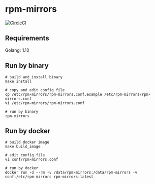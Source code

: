 # rpm-mirrors

[![CircleCI](https://circleci.com/gh/wujie1993/rpm-mirrors.svg?style=svg)](https://circleci.com/gh/wujie1993/rpm-mirrors)

## Requirements

Golang: 1.10

## Run by binary

```
# build and install binary
make install

# copy and edit config file
cp /etc/rpm-mirrors/rpm-mirrors.conf.example /etc/rpm-mirrors/rpm-mirrors.conf
vi /etc/rpm-mirrors/rpm-mirrors.conf

# run by binary
rpm-mirrors
```

## Run by docker

```
# build docker image
make build_image

# edit config file
vi conf/rpm-mirrors.conf

# run by docker
docker run -d --rm -v /data/rpm-mirrors:/data/rpm-mirrors -v conf:/etc/rpm-mirrors rpm-mirrors:latest
```
